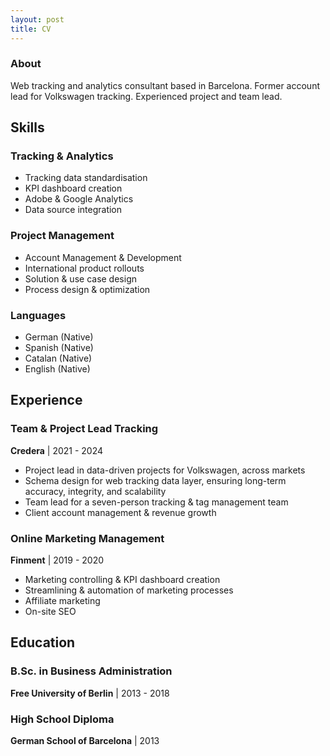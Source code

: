 ```yaml
---
layout: post
title: CV
---
```

### About
Web tracking and analytics consultant based in Barcelona.
Former account lead for Volkswagen tracking. Experienced project and team lead.

## Skills

### Tracking & Analytics
- Tracking data standardisation
- KPI dashboard creation
- Adobe & Google Analytics
- Data source integration

### Project Management
- Account Management & Development
- International product rollouts
- Solution & use case design
- Process design & optimization

### Languages
- German (Native)
- Spanish (Native)
- Catalan (Native)
- English (Native)

## Experience

### Team & Project Lead Tracking  
**Credera** | 2021 - 2024
- Project lead in data-driven projects for Volkswagen, across markets
- Schema design for web tracking data layer, ensuring long-term accuracy, integrity, and scalability
- Team lead for a seven-person tracking & tag management team
- Client account management & revenue growth

### Online Marketing Management  
**Finment** | 2019 - 2020
- Marketing controlling & KPI dashboard creation
- Streamlining & automation of marketing processes
- Affiliate marketing
- On-site SEO

## Education

### B.Sc. in Business Administration  
**Free University of Berlin** | 2013 - 2018

### High School Diploma  
**German School of Barcelona** | 2013
